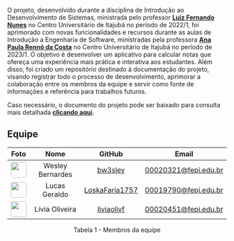 O projeto, desenvolvido durante a disciplina de Introdução ao Desenvolvimento de Sistemas, ministrada pelo professor <a href="https://www.linkedin.com/in/luiz-fernando-nunes-04185b25" target="_blank">**Luiz Fernando Nunes**</a> no Centro Universitário de Itajubá no período de 2022/1, foi aprimorado com novas funcionalidades e recursos durante as aulas de Introdução a Engenharia de Software, ministradas pela professora <a href="https://br.linkedin.com/in/ana-paula-renn%C3%B3-da-costa-8a37b06a" target="_blank">**Ana Paula Rennó da Costa**</a> no Centro Universitário de Itajubá no período de 2023/1. O objetivo é desenvolver um aplicativo para calcular notas que ofereça uma experiência mais prática e interativa aos estudantes. Além disso, foi criado um repositório destinado à documentação do projeto, visando registrar todo o processo de desenvolvimento, aprimorar a colaboração entre os membros da equipe e servir como fonte de informações e referência para trabalhos futuros.

Caso necessário, o documento do projeto pode ser baixado para consulta mais detalhada <a href="http://127.0.0.1:8000/uploads/Modelagem de um Sistema.docx" download>**clicando aqui**</a>.

## Equipe

<center>

| Foto | Nome | GitHub | Email |
| :----: | :----: | :------: | :-----: |
| <img src="https://github.com/bw3sley.png" width="36px" height="36px" style="border-radius: 4px;"> | Wesley Bernardes | [bw3sley](https://github.com/bw3sley) | <a href="mailto:00020321@fepi.edu.br">00020321@fepi.edu.br</a> |
| <img src="https://github.com/loskafaria1757.png" width="36px" height="36px" style="border-radius: 4px;"> | Lucas Geraldo | [LoskaFaria1757](https://github.com/LoskaFaria1757) |  <a href="mailto:00019790@fepi.edu.br">00019790@fepi.edu.br</a> |
| <img src="https://github.com/liviaolivf.png" width="36px" height="36px" style="border-radius: 4px;"> | Lívia Oliveira | [liviaolivf](https://github.com/liviaolivf) | <a href="mailto:00020451@fepi.edu.br">00020451@fepi.edu.br</a> |

</center>

<figcaption style="text-align: center">Tabela 1 - Membros da equipe</figcaption>